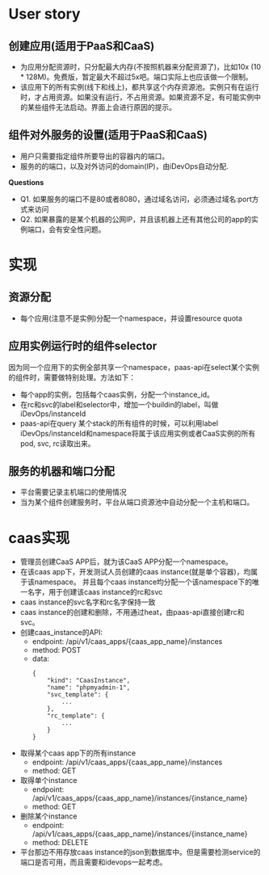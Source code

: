 User story
============================

创建应用(适用于PaaS和CaaS)
----------------------------
* 为应用分配资源时，只分配最大内存(不按照机器来分配资源了)，比如10x (10 * 128M)。免费版，暂定最大不超过5x吧。端口实际上也应该做一个限制。
* 该应用下的所有实例(线下和线上)，都共享这个内存资源池。实例只有在运行时，才占用资源。如果没有运行，不占用资源。如果资源不足，有可能实例中的某些组件无法启动。界面上会进行原因的提示。

组件对外服务的设置(适用于PaaS和CaaS)
----------------------------
* 用户只需要指定组件所要导出的容器内的端口。
* 服务的的端口，以及对外访问的domain(IP)，由iDevOps自动分配.

**Questions**

- Q1. 如果服务的端口不是80或者8080，通过域名访问，必须通过域名:port方式来访问
- Q2. 如果暴露的是某个机器的公网IP，并且该机器上还有其他公司的app的实例端口，会有安全性问题。

实现
============================

资源分配
-------------------------------------------------------------------------------
* 每个应用(注意不是实例)分配一个namespace，并设置resource quota

应用实例运行时的组件selector
-------------------------------------------------------------------------------
因为同一个应用下的实例全部共享一个namespace，paas-api在select某个实例的组件时，需要做特别处理。方法如下：

* 每个app的实例，包括每个caas实例，分配一个instance_id。
* 在rc和svc的label和selector中，增加一个buildin的label，叫做iDevOps/instanceId
* paas-api在query 某个stack的所有组件的时候，可以利用label iDevOps/instanceId和namespace将属于该应用实例或者CaaS实例的所有pod, svc, rc读取出来。

服务的机器和端口分配
-------------------------------------------------------------------------------
* 平台需要记录主机端口的使用情况
* 当为某个组件创建服务时，平台从端口资源池中自动分配一个主机和端口。

caas实现
=======================================
* 管理员创建CaaS APP后，就为该CaaS APP分配一个namespace。
* 在该caas app下，开发测试人员创建的caas instance(就是单个容器)，均属于该namespace。
  并且每个caas instance均分配一个该namespace下的唯一名字，用于创建该caas instance的rc和svc
* caas instance的svc名字和rc名字保持一致
* caas instance的创建和删除，不用通过heat，由paas-api直接创建rc和svc。
* 创建caas_instance的API:
    - endpoint: /api/v1/caas_apps/{caas_app_name}/instances
    - method: POST
    - data: 
        ```
        {
            "kind": "CaasInstance",
            "name": "phpmyadmin-1",
            "svc_template": {
                ...
            },
            "rc_template": {
                ...
            }
        }
        ```
* 取得某个caas app下的所有instance
    - endpoint: /api/v1/caas_apps/{caas_app_name}/instances
    - method: GET
* 取得单个instance
    - endpoint: /api/v1/caas_apps/{caas_app_name}/instances/{instance_name}
    - method: GET
* 删除某个instance
    - endpoint: /api/v1/caas_apps/{caas_app_name}/instances/{instance_name}
    - method: DELETE
* 平台那边不用存放caas instance的json到数据库中。但是需要检测service的端口是否可用，而且需要和idevops一起考虑。


